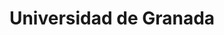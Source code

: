 ---
title: "Universidad de Granada"
external_link: "https://www.udc.es/es/covid-19/"
type: "andalucia"
file_title: "Acuerdo Adaptación Enseñanza"
file_link: "https://canal.ugr.es/wp-content/uploads/2020/04/Plan_de_Contingencia_para_la_Docencia_y_Evaluacio%CC%81n_no_presencial-1.pdf"
---